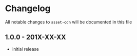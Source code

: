 # Changelog

All notable changes to `asset-cdn` will be documented in this file

## 1.0.0 - 201X-XX-XX

- initial release
